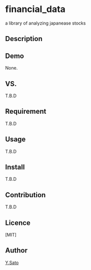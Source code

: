 financial_data
====
a library of analyzing japanease stocks

## Description


## Demo
None.

## VS. 
T.B.D

## Requirement
T.B.D

## Usage
T.B.D

## Install
T.B.D
## Contribution
T.B.D

## Licence

[MIT]

## Author
[Y.Sato](https://github.com/zeroshiki56)
